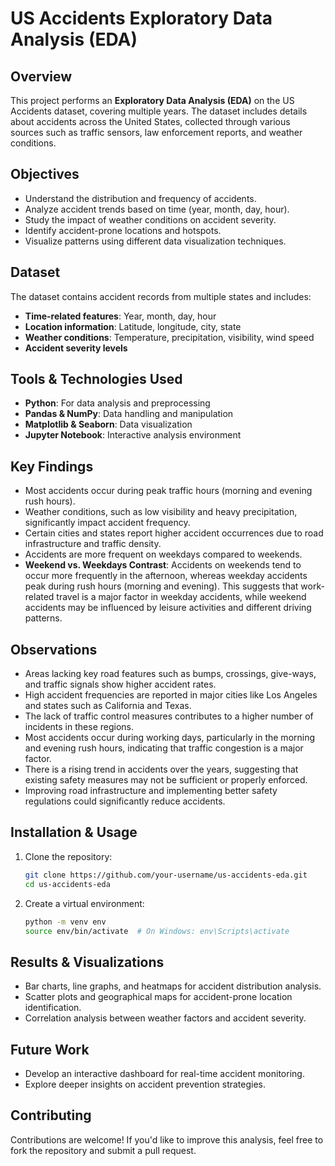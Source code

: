 # US Accidents Exploratory Data Analysis (EDA)

## Overview
This project performs an **Exploratory Data Analysis (EDA)** on the US Accidents dataset, covering multiple years. The dataset includes details about accidents across the United States, collected through various sources such as traffic sensors, law enforcement reports, and weather conditions.

## Objectives
- Understand the distribution and frequency of accidents.
- Analyze accident trends based on time (year, month, day, hour).
- Study the impact of weather conditions on accident severity.
- Identify accident-prone locations and hotspots.
- Visualize patterns using different data visualization techniques.

## Dataset
The dataset contains accident records from multiple states and includes:
- **Time-related features**: Year, month, day, hour
- **Location information**: Latitude, longitude, city, state
- **Weather conditions**: Temperature, precipitation, visibility, wind speed
- **Accident severity levels**

## Tools & Technologies Used
- **Python**: For data analysis and preprocessing
- **Pandas & NumPy**: Data handling and manipulation
- **Matplotlib & Seaborn**: Data visualization
- **Jupyter Notebook**: Interactive analysis environment

## Key Findings
- Most accidents occur during peak traffic hours (morning and evening rush hours).
- Weather conditions, such as low visibility and heavy precipitation, significantly impact accident frequency.
- Certain cities and states report higher accident occurrences due to road infrastructure and traffic density.
- Accidents are more frequent on weekdays compared to weekends.
- **Weekend vs. Weekdays Contrast**: Accidents on weekends tend to occur more frequently in the afternoon, whereas weekday accidents peak during rush hours (morning and evening). This suggests that work-related travel is a major factor in weekday accidents, while weekend accidents may be influenced by leisure activities and different driving patterns.

## Observations
- Areas lacking key road features such as bumps, crossings, give-ways, and traffic signals show higher accident rates.
- High accident frequencies are reported in major cities like Los Angeles and states such as California and Texas.
- The lack of traffic control measures contributes to a higher number of incidents in these regions.
- Most accidents occur during working days, particularly in the morning and evening rush hours, indicating that traffic congestion is a major factor.
- There is a rising trend in accidents over the years, suggesting that existing safety measures may not be sufficient or properly enforced.
- Improving road infrastructure and implementing better safety regulations could significantly reduce accidents.

## Installation & Usage
1. Clone the repository:
   ```bash
   git clone https://github.com/your-username/us-accidents-eda.git
   cd us-accidents-eda
   ```
2. Create a virtual environment:
   ```bash
   python -m venv env
   source env/bin/activate  # On Windows: env\Scripts\activate
   ```

## Results & Visualizations
- Bar charts, line graphs, and heatmaps for accident distribution analysis.
- Scatter plots and geographical maps for accident-prone location identification.
- Correlation analysis between weather factors and accident severity.

## Future Work
- Develop an interactive dashboard for real-time accident monitoring.
- Explore deeper insights on accident prevention strategies.

## Contributing
Contributions are welcome! If you'd like to improve this analysis, feel free to fork the repository and submit a pull request.
